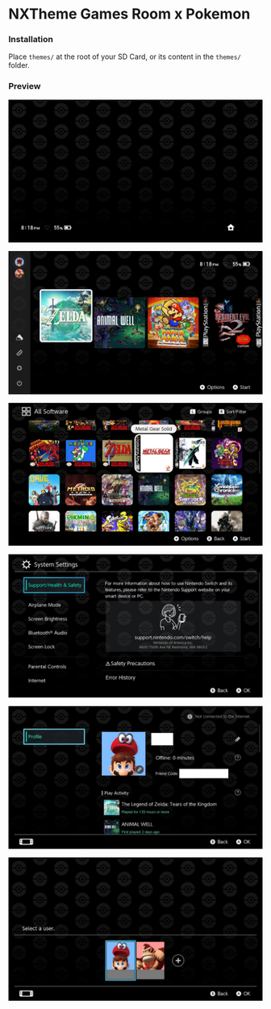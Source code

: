 # NXTheme Games Room x Pokemon

### Installation

Place `themes/` at the root of your SD Card, or its content in the `themes/` folder.

### Preview

![](previews/lock.jpg)

![](previews/home.jpg)

![](previews/apps.jpg)

![](previews/settings.jpg)

![](previews/profile.jpg)

![](previews/user.jpg)
